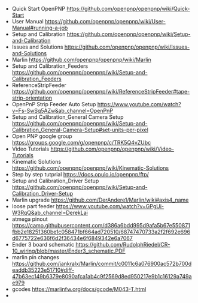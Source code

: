 - Quick Start OpenPNP https://github.com/openpnp/openpnp/wiki/Quick-Start
- User Manual https://github.com/openpnp/openpnp/wiki/User-Manual#running-a-job
- Setup and Calibration https://github.com/openpnp/openpnp/wiki/Setup-and-Calibration
- Issues and Solutions https://github.com/openpnp/openpnp/wiki/Issues-and-Solutions
- Marlin https://github.com/openpnp/openpnp/wiki/Marlin
- Setup and Calibration_Feeders https://github.com/openpnp/openpnp/wiki/Setup-and-Calibration_Feeders
- ReferenceStripFeeder https://github.com/openpnp/openpnp/wiki/ReferenceStripFeeder#tape-strip-orientation
- OpenPnP Strip Feeder Auto Setup https://www.youtube.com/watch?v=Fs-SwSq5AZw&ab_channel=OpenPnP
- Setup and Calibration_General Camera Setup https://github.com/openpnp/openpnp/wiki/Setup-and-Calibration_General-Camera-Setup#set-units-per-pixel
- Open PNP google group https://groups.google.com/g/openpnp/c/TRK5Q4vZUbc
- Video Tutorials https://github.com/openpnp/openpnp/wiki/Video-Tutorials
- Kinematic Solutions https://github.com/openpnp/openpnp/wiki/Kinematic-Solutions
- Step by step tutprial https://docs.opulo.io/openpnp/ftp/
- Setup and Calibration_Driver Setup https://github.com/openpnp/openpnp/wiki/Setup-and-Calibration_Driver-Setup
- Marlin upgrade https://github.com/DerAndere1/Marlin/wiki#axis4_name
- loose part feeder https://www.youtube.com/watch?v=GPgUi-W3RqQ&ab_channel=DerekLai
- atmega pinout https://camo.githubusercontent.com/d386a6bdd995d9afa5b67e550871fbb2e18251360be1c058471bf664ad720510/68747470733a2f2f692e696d6775722e636f6d2f36434e6f6849342e6a7067
- Ender 3 board schematic https://github.com/RudolphRiedel/CR-10_wiring/blob/master/Ender3_schematic.PDF
- marlin pin changes https://github.com/jankralx/Marlin/commit/c0011c6a076900ac572b700deaddb35223e51710#diff-47b63ec149b6379e8090afca1ab4c9f2569d8ed950217e9b1c16129a749ae979
- gcodes https://marlinfw.org/docs/gcode/M043-T.html
- 
